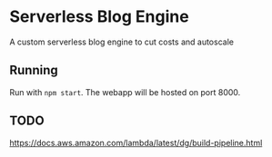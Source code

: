 # Serverless Blog Engine
A custom serverless blog engine to cut costs and autoscale

## Running
Run with `npm start`. The webapp will be hosted on port 8000.

## TODO
https://docs.aws.amazon.com/lambda/latest/dg/build-pipeline.html
